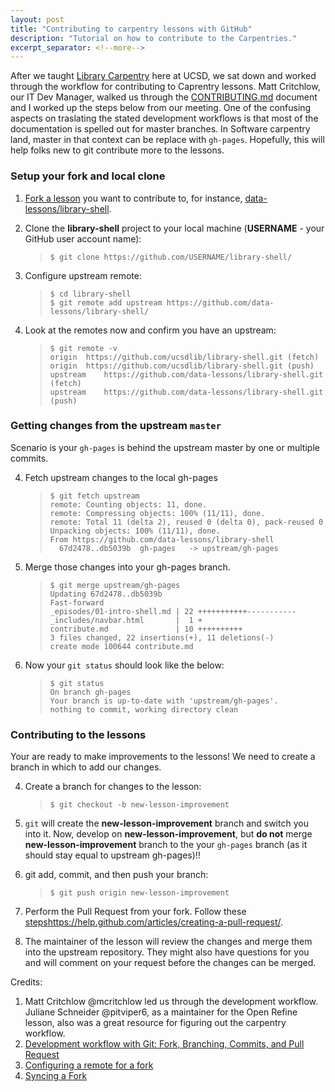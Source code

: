 ```yaml
---
layout: post
title: "Contributing to carpentry lessons with GitHub"
description: "Tutorial on how to contribute to the Carpentries."
excerpt_separator: <!--more-->
---
```

After we taught [Library Carpentry](https://ucsdlib.github.io/2016-07-18-UCSD/) here at UCSD, we sat down and worked through the workflow for contributing to Caprentry lessons. Matt Critchlow, our IT Dev Manager, walked us through the [CONTRIBUTING.md](https://github.com/data-lessons/library-shell/blob/gh-pages/CONTRIBUTING.md) document and I worked up the steps below from our meeting. One of the confusing aspects on traslating the stated development workflows is that most of the documentation is spelled out for master branches. In Software carpentry land, master in that context can be replace with `gh-pages`. Hopefully, this will help folks new to git contribute more to the lessons. 

### Setup your fork and local clone

1. [Fork a lesson](http://help.github.com/fork-a-repo/) you want to contribute to, for instance, [data-lessons/library-shell](https://github.com/data-lessons/library-shell/). 

2. Clone the **library-shell** project to your local machine (**USERNAME** - your GitHub user account name): 

    >```
    >$ git clone https://github.com/USERNAME/library-shell/
    >```
<!--more-->
3. Configure upstream remote: 

    >```
    >$ cd library-shell
    >$ git remote add upstream https://github.com/data-lessons/library-shell/  
    >```

4. Look at the remotes now and confirm you have an upstream: 

    >```
    >$ git remote -v  
    >origin  https://github.com/ucsdlib/library-shell.git (fetch)  
    >origin  https://github.com/ucsdlib/library-shell.git (push)  
    >upstream    https://github.com/data-lessons/library-shell.git (fetch)  
    >upstream    https://github.com/data-lessons/library-shell.git (push)  
    >```

### Getting changes from the upstream `master`

Scenario is your `gh-pages` is behind the upstream master by one or multiple commits.

4. Fetch upstream changes to the local gh-pages

    >```
    >$ git fetch upstream
    >remote: Counting objects: 11, done.  
    >remote: Compressing objects: 100% (11/11), done.  
    >remote: Total 11 (delta 2), reused 0 (delta 0), pack-reused 0  
    >Unpacking objects: 100% (11/11), done.  
    >From https://github.com/data-lessons/library-shell  
    >   67d2478..db5039b  gh-pages   -> upstream/gh-pages  
    >```

5. Merge those changes into your gh-pages branch.

    >```
    >$ git merge upstream/gh-pages  
    >Updating 67d2478..db5039b  
    >Fast-forward  
    > _episodes/01-intro-shell.md | 22 +++++++++++-----------  
    > _includes/navbar.html       |  1 +  
    > contribute.md               | 10 ++++++++++  
    > 3 files changed, 22 insertions(+), 11 deletions(-)  
    > create mode 100644 contribute.md  
    >```

6. Now your `git status` should look like the below: 

    >```
    >$ git status
    >On branch gh-pages
    >Your branch is up-to-date with 'upstream/gh-pages'.
    >nothing to commit, working directory clean
    >```

### Contributing to the lessons

Your are ready to make improvements to the lessons! We need to create a branch in which to add our changes. 

4. Create a branch for changes to the lesson: 

    >```
    >$ git checkout -b new-lesson-improvement
    >```

5. `git` will create the **new-lesson-improvement** branch and switch you into it. Now, develop on **new-lesson-improvement**, but **do not** merge **new-lesson-improvement** branch to the your `gh-pages` branch (as it should stay equal to upstream gh-pages)!!

6. git add, commit, and then push your branch: 

    >```
    >$ git push origin new-lesson-improvement
    >```

7. Perform the Pull Request from your fork. Follow these [steps]()https://help.github.com/articles/creating-a-pull-request/.
8. The maintainer of the lesson will review the changes and merge them into the upstream repository. They might also have questions for you and will comment on your request before the changes can be merged. 

Credits:  

1. Matt Critchlow @mcritchlow led us through the development workflow. Juliane Schneider @pitviper6, as a maintainer for the Open Refine lesson, also was a great resource for figuring out the carpentry workflow.  
1. [Development workflow with Git: Fork, Branching, Commits, and Pull Request](https://github.com/sevntu-checkstyle/sevntu.checkstyle/wiki/Development-workflow-with-Git:-Fork,-Branching,-Commits,-and-Pull-Request)  
2. [Configuring a remote for a fork](https://help.github.com/articles/configuring-a-remote-for-a-fork/)   
3. [Syncing a Fork](https://help.github.com/articles/syncing-a-fork/)
